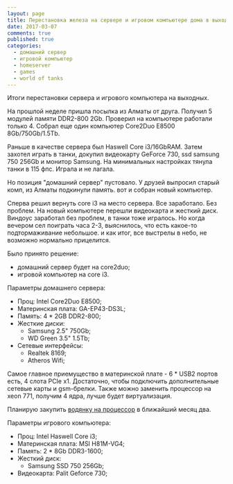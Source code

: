 ```yaml
---
layout: page
title: Перестановка железа на сервере и игровом компьютере дома в выходные
date: 2017-03-07
comments: true
published: true
categories:
  - домашний сервер
  - игровой компьютер
  - homeserver
  - games
  - world of tanks
---
```


Итоги перестановки сервера и игрового компьютера на выходных. <!--more-->

На прошлой неделе пришла посылка из Алматы от друга. Получил 5 модулей памяти DDR2-800 2Gb.
Проверил на компьютере работали только 4. Собрал еще один компьютер Core2Duo E8500 8Gb/750Gb/1.5Tb.

Раньше в качестве сервера был  Haswell Core i3/16GbRAM. Затем захотел играть в танки, докупил видеокарту GeForce 730, ssd samsung 750 256Gb и монитор Samsung. На минимальных настройках тянула танки в 115 фпс. Играла и не лагала.

Но позиция "домашний сервер" пустовало. У друзей выпросил старый комп, из Алматы подкинули память. вот и собран новый компьютер.

Сперва решил вернуть core i3 на место сервера. Все заработало. Без проблем. На новый компьютере перешли видеокарта и жесткий диск. Виндоус заработал без проблем, в танки тоже игралось. Но когда вечером сел поиграть часа 2-3, выяснилось, что есть какое-то подтормаживание небольшое. и как итог, все выстрелы в небо, не возможно нормально прицелится. 

Было принято решение:

- домашний сервер будет на core2duo;
- игровой компьютер на core i3.

Параметры домашнего сервера:

- Проц: Intel Core2Duo E8500;
- Материнская плата: GA-EP43-DS3L;
- Память: 4 * 2GB DDR2-800;
- Жесткие диски:
	- Samsung 2.5" 750Gb;
    - WD Green 3.5" 1.5Tb;
- Сетевые интерфейсы:
	- Realtek 8169;
    - Atheros Wifi;

Самое главное приемущество в материнской плате - 6 * USB2 портов есть, 4 слота PCIe x1. Достаточно, чтобы подключить дополнительные сетевые карты и gsm-брелки.
Также можно заменить процессор на xeon 771, получим 4 ядра, лучше будет виртуализация.

Планирую закупить [водянку на процессор](http://moon.kz/catalog/komplektuyushchie/sistemy_okhlazhdeniya/id_cooling/zhidkostnaya_sistema_okhlazhdeniya_id_cooling_frostflow_120l_led_2011_115x_775_amd_fan120_tdp150w/) в ближайший месяц два.

Параметры игрового компьютера:

- Проц: Intel Haswell Core i3;
- Материнская плата: MSI H81M-VG4;
- Память: 2 * 8Gb DDR3-1600;
- Жесткий диск:
	- Samsung SSD 750 256Gb;
- Видеокарта: Palit Geforce 730;


